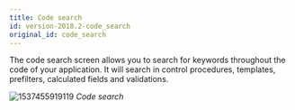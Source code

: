 ```yaml
---
title: Code search
id: version-2018.2-code_search
original_id: code_search
---
```


The code search screen allows you to search for keywords throughout the code of your application. It will search in control procedures, templates, prefilters, calculated fields and validations.

![1537455919119](../assets/sf/1537455919119.png)
*Code search*